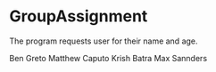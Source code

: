# GroupAssignment

The program requests user for their name and age. 

Ben Greto
Matthew Caputo
Krish Batra
Max Sannders
